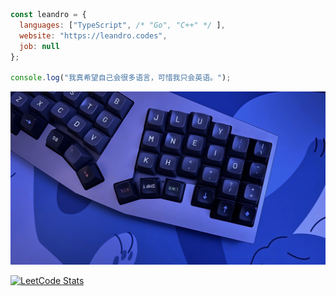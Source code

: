 ```js
const leandro = {
  languages: ["TypeScript", /* "Go", "C++" */ ],
  website: "https://leandro.codes",
  job: null
};

console.log("我真希望自己会很多语言，可惜我只会英语。");
```

<!-- [![roadmap.sh](https://roadmap.sh/card/wide/673faf855434bf319a1b7cc3?variant=dark)](https://roadmap.sh) -->

<!-- The layout for my [40% keyboard.](https://github.com/foostan/corneliuskbd) -->

[![Cornelius Layout](cornelius_photo.jpeg)](https://github.com/foostan/corneliuskbd)

[![LeetCode Stats](https://leetcard.jacoblin.cool/leandwo?theme=dark&font=Noto%20Sans&ext=heatmap)](https://leetcode.com/u/leandwo/)
